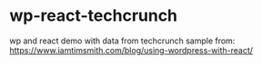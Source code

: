 # wp-react-techcrunch
wp and react demo with data from techcrunch
sample from: 
https://www.iamtimsmith.com/blog/using-wordpress-with-react/

